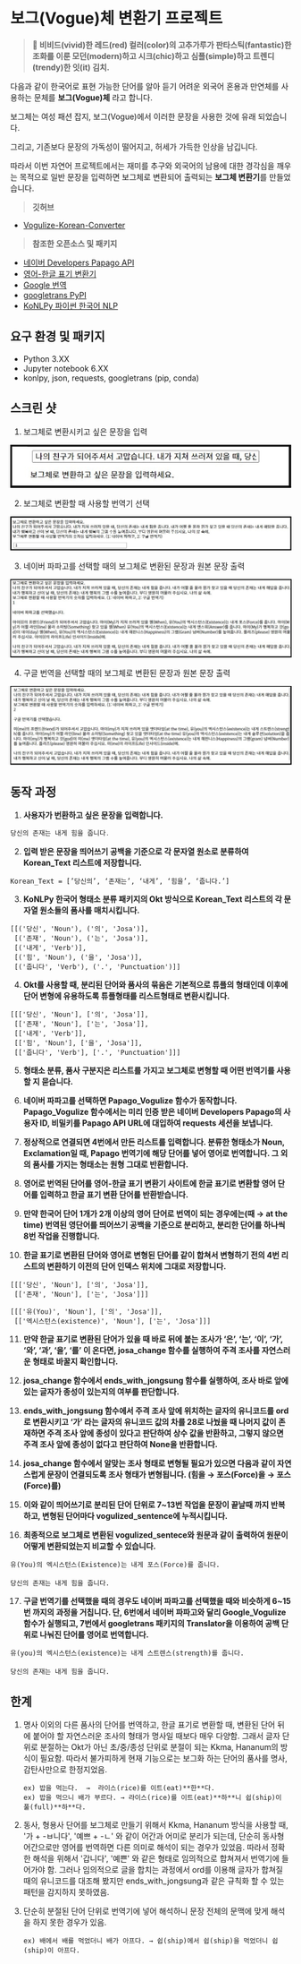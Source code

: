 # 보그(Vogue)체 변환기 프로젝트




> 
>  **🥬 비비드(vivid)한 레드(red) 컬러(color)의 고추가루가 판타스틱(fantastic)한 조화를 이룬 모던(modern)하고 시크(chic)하고 심플(simple)하고 트렌디(trendy)한 잇(it) 김치.**
>


다음과 같이 한국어로 표현 가능한 단어를 알아 듣기 어려운 외국어 혼용과 만연체를 사용하는 문체를 **보그(Vogue)체** 라고 합니다.

보그체는 여성 패션 잡지, 보그(Vogue)에서 이러한 문장을 사용한 것에 유래 되었습니다.

그리고, 기존보다 문장의 가독성이 떨어지고,  허세가 가득한 인상을 남깁니다.

따라서 이번 자연어 프로젝트에서는 재미를 추구와 외국어의 남용에 대한 경각심을 깨우는 목적으로 일반 문장을 입력하면 보그체로 변환되어 출력되는 **보그체 변환기**를 만들었습니다.

> **깃허브**
> 
- [Vogulize-Korean-Converter](https://github.com/Err0RtheMAX/Vogulize-Korean-Converter)

> **참조한 오픈소스 및 패키지**
> 
- [네이버 Developers Papago API](https://developers.naver.com/docs/papago/README.md)
- [영어-한글 표기 변환기](https://transliterator.herokuapp.com/)
- [Google 번역](http://translate.google.co.kr)
- [googletrans PyPI](https://pypi.org/project/googletrans/)
- [KoNLPy 파이썬 한국어 NLP](https://konlpy.org/ko/latest/index.html#)

## 요구 환경 및 패키지



- Python 3.XX
- Jupyter notebook 6.XX
- konlpy, json, requests, googletrans (pip, conda)

## 스크린 샷



1. 보그체로 변환시키고 싶은 문장을 입력

![1.jpg](./사진/1.jpg)

2. 보그체로 변환할 때 사용할 번역기 선택

![2.jpg](./사진/2.jpg)

3. 네이버 파파고를 선택할 때의 보그체로 변환된 문장과 원본 문장 출력

![3.jpg](./사진/3.jpg)

4. 구글 번역을 선택할 때의 보그체로 변환된 문장과 원본 문장 출력
    
![4.jpg](./사진/4.jpg)
    

## 동작 과정



1. **사용자가 번환하고 싶은 문장을 입력합니다.**

```jsx
당신의 존재는 내게 힘을 줍니다.
```

2. **입력 받은 문장을 띄어쓰기 공백을 기준으로 각 문자열 원소로 분류하여 Korean_Text 리스트에 저장합니다.**

```
Korean_Text = [’당신의’, ‘존재는’, ‘내게’, ‘힘을’, ‘줍니다.’]
```

3. **KoNLPy 한국어 형태소 분류 패키지의 Okt 방식으로 Korean_Text 리스트의 각 문자열 원소들의 품사를 매치시킵니다.**

```
[[('당신', 'Noun'), ('의', 'Josa')],
 [('존재', 'Noun'), ('는', 'Josa')],
 [('내게', 'Verb')],
 [('힘', 'Noun'), ('을', 'Josa')],
 [('줍니다', 'Verb'), ('.', 'Punctuation')]]
```

4. **Okt를 사용할 때, 분리된 단어와 품사의 묶음은 기본적으로 튜플의 형태인데 이후에 단어 변형에 유용하도록 튜플형태를 리스트형태로 변환시킵니다.**

```
[[['당신', 'Noun'], ['의', 'Josa']],
 [['존재', 'Noun'], ['는', 'Josa']],
 [['내게', 'Verb']],
 [['힘', 'Noun'], ['을', 'Josa']],
 [['줍니다', 'Verb'], ['.', 'Punctuation']]]
```

5. **형태소 분류, 품사 구분지은 리스트를 가지고 보그체로 변형할 때 어떤 번역기를 사용할 지 묻습니다.**

6. **네이버 파파고를 선택하면 Papago_Vogulize 함수가 동작합니다. Papago_Vogulize 함수에서는 미리 인증 받은 네이버 Developers Papago의 사용자 ID, 비밀키를 Papago API URL에 대입하여 requests 세션을 보냅니다.**

7. **정상적으로  연결되면 4번에서 만든 리스트를 입력합니다. 분류한 형태소가 Noun, Exclamation일 때, Papago 번역기에 해당 단어를 넣어 영어로 번역합니다. 그 외의 품사를 가지는 형태소는 원형 그대로 반환합니다.**

8. **영어로 번역된 단어를 영어-한글 표기 변환기 사이트에 한글 표기로 변환할 영어 단어를 입력하고 한글 표기 변환 단어를 반환받습니다.**

9. **만약 한국어 단어 1개가 2개 이상의 영어 단어로 번역이 되는 경우에는(때 → at the time) 번역된 영단어를 띄어쓰기 공백을 기준으로 분리하고, 분리한 단어를 하나씩 8번 작업을 진행합니다.**

10. **한글 표기로 변환된 단어와 영어로 변형된 단어를 같이 합쳐서 변형하기 전의 4번 리스트의 변환하기 이전의 단어 인덱스 위치에 그대로 저장합니다.**  

```
[[['당신', 'Noun'], ['의', 'Josa']],
 [['존재', 'Noun'], ['는', 'Josa']]]
```

```
[[['유(You)', 'Noun'], ['의', 'Josa']],
 [['엑시스턴스(existence)', 'Noun'], ['는', 'Josa']]]
```

11. **만약 한글 표기로 변환된 단어가 있을 때 바로 뒤에 붙는 조사가 ‘은’, ‘는’, ‘이’, ‘가’, ‘와’, ‘과’,  ‘을’, ‘를’ 이 온다면, josa_change 함수를 실행하여 주격 조사를 자연스러운 형태로 바꿀지 확인합니다.**

12. **josa_change 함수에서 ends_with_jongsung 함수를 실행하여, 조사 바로 앞에 있는 글자가 종성이 있는지의 여부를 판단합니다.** 

13. **ends_with_jongsung 함수에서 주격 조사 앞에 위치하는 글자의 유니코드를 ord로 변환시키고 ‘가’ 라는 글자의 유니코드 값의 차를 28로 나눴을 때 나머지 값이 존재하면 주격 조사 앞에 종성이 있다고 판단하여 상수 값을 반환하고, 그렇지 않으면 주격 조사 앞에 종성이 없다고 판단하여 None을 반환합니다.**

14. **josa_change 함수에서 알맞는 조사 형태로 변형될 필요가 있으면 다음과 같이  자연스럽게 문장이 연결되도록 조사 형태가 변형됩니다.  (힘을 → 포스(Force)을 → 포스(Force)를)**

15. **이와 같이 띄어쓰기로 분리된 단어 단위로 7~13번 작업을 문장이 끝날때 까지 반복하고, 변형된 단어마다 vogulized_sentence에 누적시킵니다.**

16. **최종적으로 보그체로 변환된 vogulized_sentece와 원문과 같이 출력하여 원문이 어떻게 변환되었는지 비교할 수 있습니다.**

```
유(You)의 엑시스턴스(Existence)는 내게 포스(Force)를 줍니다.

당신의 존재는 내게 힘을 줍니다.
```

17. **구글 번역기를 선택했을 때의 경우도 네이버 파파고를 선택했을 때와 비슷하게 6~15번 까지의 과정을 거칩니다. 단, 6번에서 네이버 파파고와 달리  Google_Vogulize 함수가 실행되고, 7번에서 googletrans 패키지의 Translator을 이용하여 공백 단위로 나눠진 단어를 영어로 번역합니다.**

```
유(you)의 엑시스턴스(existence)는 내게 스트렌스(strength)를 줍니다.

당신의 존재는 내게 힘을 줍니다.
```
## 한계
1. 명사 이외의 다른 품사의 단어를 번역하고, 한글 표기로 변환할 때, 변환된 단어 뒤에 붙어야 할 자연스러운 조사의 형태가 명사일 때보다 매우 다양함. 그래서 글자 단위로 분절하는 Okt가 아닌 초/중/종성 단위로 분절이 되는 Kkma, Hananum의 방식이 필요함. 따라서 불가피하게 현재 기능으로는 보그화 하는 단어의 품사를 명사, 감탄사만으로 한정지었음.

    ```
    ex) 밥을 먹는다.  →  라이스(rice)를 이트(eat)**한**다.
    ex) 밥을 먹으니 배가 부르다. → 라이스(rice)를 이트(eat)**하**니 쉽(ship)이 풀(full)**하**다.
    ```
2. 동사, 형용사 단어를 보그체로 만들기 위해서 Kkma, Hananum 방식을 사용할 때, '가 + -ㅂ니다', '예쁘 + -ㄴ' 와 같이 어간과  어미로 분리가 되는데,  단순히 동사형 어간으로만 영어를 번역하면 다른 의미로 해석이 되는 경우가 있었음. 따라서 정확한 해석을 위해서 '갑니다', '예쁜' 와 같은 형태로 임의적으로 합쳐져서 번역기에 들어가야 함. 그러나 임의적으로 글을 합치는 과정에서 ord를 이용해 글자가 합쳐질 때의 유니코드를 대조해 봤지만 ends_with_jongsung과 같은 규칙화 할 수 있는 패턴을 감지하지 못하였음.

3. 단순히 분절된 단어 단위로 번역기에 넣어 해석하니 문장 전체의 문맥에 맞게 해석을 하지 못한 경우가 있음.

    ```
    ex) 배에서 배를 먹었더니 배가 아프다. → 쉽(ship)에서 쉽(ship)을 먹었더니 쉽(ship)이 아프다.
    ```
